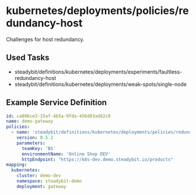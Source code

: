 # kubernetes/deployments/policies/redundancy-host

Challenges for host redundancy.

## Used Tasks

- steadybit/definitions/kubernetes/deployments/experiments/faultless-redundancy-host
- steadybit/definitions/kubernetes/deployments/weak-spots/single-node

## Example Service Definition

````yaml
id: ca086ce3-15af-4b5a-9fda-456d03ad82c0
name: demo-gateway
policies:
  - name: 'steadybit/definitions/kubernetes/deployments/policies/redundancy-host'
    version: 0.5.2
    parameters:
      teamKey: 'BS'
      environmentName: 'Online Shop DEV'
      httpEndpoint: "https://k8s-dev.demo.steadybit.io/products"
mapping:
  kubernetes:
    cluster: demo-dev
    namespace: steadybit-demo
    deployment: gateway
````